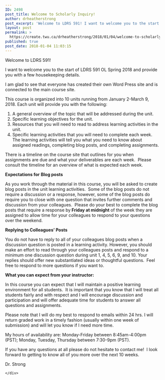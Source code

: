```yaml
---
ID: 2498
post_title: Welcome to Scholarly Inquiry!
author: drheatherstrong
post_excerpt: 'Welcome to LDRS 591! I want to welcome you to the start of LDRS 591 OL Spring 2018 and provide you with a few housekeeping details. I am glad to see that everyone has created their own Word Press site and is connected to the main course site. This course is organized into 10 units [&hellip;]'
layout: post
permalink: >
  https://create.twu.ca/drheatherstrong/2018/01/04/welcome-to-scholarly-inquiry/
published: true
post_date: 2018-01-04 11:03:15
---
```

<p>Welcome to LDRS 591!</p>
<p>I want to welcome you to the start of LDRS 591 OL Spring 2018 and provide you with a few housekeeping details.</p>
<p>I am glad to see that everyone has created their own Word Press site and is connected to the main course site.</p>
<p>This course is organized into 10 units running from January 2-March 9, 2018. Each unit will provide you with the following:</p>
<ol>
<li>A general overview of the topic that will be addressed during the unit.</li>
<li>Specific learning objectives for the unit.</li>
<li>Resources that you will need to read to address learning activities in the unit.</li>
<li>Specific learning activities that you will need to complete each week.  The learning activities will tell you what you need to know about assigned readings, completing blog posts, and completing assignments.</li>
</ol>
<p>There is a timeline on the course site that outlines for you when assignments are due and what your deliverables are each week.  Please consult the timeline for an overview of what is expected each week.</p>
<p><strong>Expectations for</strong> <strong>Blog posts</strong></p>
<p><span>As you work through the material in this course, you will be asked to create blog posts in the unit learning activities.  Some of the blog posts do not require a discussion or a response, however, some of the blog posts do require you to close with one question that invites further comments and discussion from your colleagues.  Please do your best to </span><span>complete the blog posts that require a response by<strong> Friday at midnight</strong> of the week they are assigned to allow time for your colleagues to respond to your questions over the weekend.</span><span><br />
</span></p>
<p><strong>Replying to Colleagues’ Posts</strong></p>
<p class="Paragraph">You do not have to reply to all of your colleagues blog posts when a discussion question is posted in a learning activity. However, you should make an effort to read through your colleagues posts and respond to a minimum one discussion question during unit 1, 4, 5, 6, 9, and 10. Your replies should offer new substantiated ideas or thoughtful questions. <span><strong> </strong>Feel free to respond to more questions if you want to.<strong>   </strong></span></p>
<div class="ListItem-Content">
<div><span><strong>What you can expect from your instructor:</strong></span></div>
</div>
<p class="WPNormal">In this course you can expect that I will maintain a positive learning environment for all students.  It is important that you know that I will treat all students fairly and with respect and I will encourage discussion and participation and will offer adequate time for students to answer all questions and assignments.</p>
<p>Please note that I will do my best to respond to emails within 24 hrs. I will return graded work in a timely fashion (usually within one week of submission) and will let you know if I need more time.</p>
<p>My hours of availability are: Monday-Friday between 8:45am-4:00pm (PST); Monday, Tuesday, Thursday between 7:30-9pm (PST).</p>
<p>If you have any questions at all please do not hesitate to contact me!  I look forward to getting to know all of you more over the next 10 weeks.</p>
<p>Dr. Strong</p>
<div id="themify_builder_content-23" data-postid="23" class="themify_builder_content themify_builder_content-23 themify_builder">

    </div>
<!-- /themify_builder_content -->